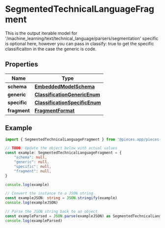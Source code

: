 
# SegmentedTechnicalLanguageFragment

This is the output iterable model for \'/machine_learning/text/technical_language/parsers/segmentation\'  specific is optional here, however you can pass in classify: true to get the specific classificaiton in the case the generic is code.

## Properties

Name | Type
------------ | -------------
**schema** | [**EmbeddedModelSchema**](EmbeddedModelSchema)
**generic** | [**ClassificationGenericEnum**](ClassificationGenericEnum)
**specific** | [**ClassificationSpecificEnum**](ClassificationSpecificEnum)
**fragment** | [**FragmentFormat**](FragmentFormat)

## Example

```typescript
import { SegmentedTechnicalLanguageFragment } from '@pieces.app/pieces-os-client'

// TODO: Update the object below with actual values
const example: SegmentedTechnicalLanguageFragment = {
    "schema": null,
    "generic": null,
    "specific": null,
    "fragment": null,
}

console.log(example)

// Convert the instance to a JSON string
const exampleJSON: string = JSON.stringify(example)
console.log(exampleJSON)

// Parse the JSON string back to an object
const exampleParsed = JSON.parse(exampleJSON) as SegmentedTechnicalLanguageFragment
console.log(exampleParsed)
```


